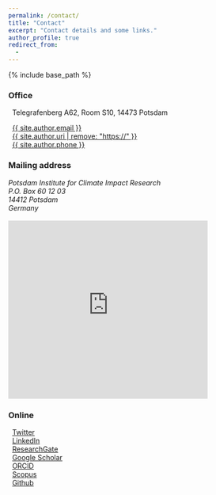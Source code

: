 ```yaml
---
permalink: /contact/
title: "Contact"
excerpt: "Contact details and some links."
author_profile: true
redirect_from: 
  - 
---
```


{% include base_path %}

### Office
<i class="fas fa-building" aria-hidden="true"></i>&nbsp;&nbsp;Telegrafenberg A62, Room S10, 14473 Potsdam<br />

<i class="fas fa-envelope" aria-hidden="true"></i>&nbsp;&nbsp;<a href="mailto:{{ site.author.email }}">{{ site.author.email }}</a><br />
<i class="fas fa-desktop" aria-hidden="true"></i>&nbsp;&nbsp;<a href="{{ site.author.uri }}">{{ site.author.uri | remove: "https://" }}</a><br />
<i class="fas fa-phone" aria-hidden="true"></i>&nbsp;&nbsp;<a href="tel:{{ site.author.phone }}">{{ site.author.phone }}</a><br />

### Mailing address
<address>
Potsdam Institute for Climate Impact Research<br />
P.O. Box 60 12 03<br />
14412 Potsdam<br />
Germany
</address><br />

<iframe src="https://www.google.com/maps/embed?pb=!1m18!1m12!1m3!1d2435.4380679053866!2d13.062056015952251!3d52.38060855430227!2m3!1f0!2f0!3f0!3m2!1i1024!2i768!4f13.1!3m3!1m2!1s0x47a8f5966fb9462f%3A0xb7e9d470cb3893f8!2sPotsdam+Institute+for+Climate+Impact+Research!5e0!3m2!1sen!2sde!4v1549109494023" width="80%" height="360" frameborder="0" style="border:0" allowfullscreen></iframe>

### Online
<i class="fab fa-twitter" aria-hidden="true"></i>&nbsp;&nbsp;<a href="https://twitter.com/{{ site.author.twitter }}">Twitter</a><br />
<i class="fab fa-linkedin" aria-hidden="true"></i>&nbsp;&nbsp;<a href="https://www.linkedin.com/in/{{ site.author.linkedin }}">LinkedIn</a><br />
<i class="ai ai-researchgate-square" aria-hidden="true"></i>&nbsp;&nbsp;<a href="https://www.researchgate.net/profile/{{ site.author.researchgate }}">ResearchGate</a><br />
<i class="fas fa-graduation-cap"></i>&nbsp;&nbsp;<a href="https://scholar.google.com/citations?user={{ site.author.googlescholar }}">Google Scholar</a><br />
<i class="ai ai-orcid"></i>&nbsp;&nbsp;<a href="https://orcid.org/{{ site.author.orcid }}">ORCID</a><br />
<i class="ai ai-scopus"></i>&nbsp;&nbsp;<a href="https://www.scopus.com/authid/detail.uri?authorId={{ site.author.scopus }}">Scopus</a><br />
<i class="fab fa-github"></i>&nbsp;&nbsp;<a href="https://github.com/{{ site.author.github }}">Github</a><br />